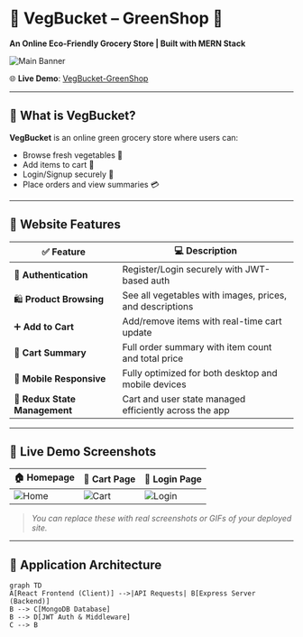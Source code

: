 # 🥦 VegBucket – GreenShop 🌱  
**An Online Eco-Friendly Grocery Store | Built with MERN Stack**

![Main Banner](https://img.freepik.com/free-photo/organic-food-background_23-2148579986.jpg?w=1480)

🌐 **Live Demo**: [VegBucket-GreenShop](https://veg-bucket-green-shop-bgpr.vercel.app/)

---

## 🧭 What is VegBucket?

**VegBucket** is an online green grocery store where users can:

- Browse fresh vegetables 🥬
- Add items to cart 🛒
- Login/Signup securely 🔐
- Place orders and view summaries 💳

---

## 🌟 Website Features

| ✅ Feature                    | 💻 Description                                                                 |
|-----------------------------|------------------------------------------------------------------------------|
| 👥 **Authentication**        | Register/Login securely with JWT-based auth                                  |
| 🛍️ **Product Browsing**      | See all vegetables with images, prices, and descriptions                     |
| ➕ **Add to Cart**           | Add/remove items with real-time cart update                                  |
| 🧾 **Cart Summary**          | Full order summary with item count and total price                           |
| 📲 **Mobile Responsive**     | Fully optimized for both desktop and mobile devices                          |
| 🔄 **Redux State Management**| Cart and user state managed efficiently across the app                       |

---

## 🔴 Live Demo Screenshots

| 🏠 Homepage | 🛒 Cart Page | 🔐 Login Page |
|------------|-------------|---------------|
| ![Home](https://via.placeholder.com/300x160?text=Homepage) | ![Cart](https://via.placeholder.com/300x160?text=Cart+Page) | ![Login](https://via.placeholder.com/300x160?text=Login+Page) |

> _You can replace these with real screenshots or GIFs of your deployed site._

---

## 🧱 Application Architecture

```mermaid
graph TD
A[React Frontend (Client)] -->|API Requests| B[Express Server (Backend)]
B --> C[MongoDB Database]
B --> D[JWT Auth & Middleware]
C --> B
